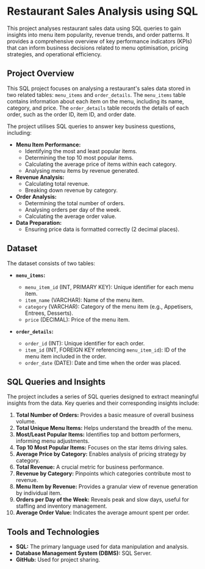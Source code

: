 # Restaurant Sales Analysis using SQL

This project analyses restaurant sales data using SQL queries to gain insights into menu item popularity, revenue trends, and order patterns.  It provides a comprehensive overview of key performance indicators (KPIs) that can inform business decisions related to menu optimisation, pricing strategies, and operational efficiency.

## Project Overview

This SQL project focuses on analysing a restaurant's sales data stored in two related tables: `menu_items` and `order_details`. The `menu_items` table contains information about each item on the menu, including its name, category, and price. The `order_details` table records the details of each order, such as the order ID, item ID, and order date.

The project utilises SQL queries to answer key business questions, including:

* **Menu Item Performance:**
    * Identifying the most and least popular items.
    * Determining the top 10 most popular items.
    * Calculating the average price of items within each category.
    * Analysing menu items by revenue generated.
* **Revenue Analysis:**
    * Calculating total revenue.
    * Breaking down revenue by category.
* **Order Analysis:**
    * Determining the total number of orders.
    * Analysing orders per day of the week.
    * Calculating the average order value.
* **Data Preparation:**
    * Ensuring price data is formatted correctly (2 decimal places).

## Dataset

The dataset consists of two tables:

* **`menu_items`:**
    * `menu_item_id` (INT, PRIMARY KEY): Unique identifier for each menu item.
    * `item_name` (VARCHAR): Name of the menu item.
    * `category` (VARCHAR): Category of the menu item (e.g., Appetisers, Entrees, Desserts).
    * `price` (DECIMAL): Price of the menu item.

* **`order_details`:**
    * `order_id` (INT): Unique identifier for each order.
    * `item_id` (INT, FOREIGN KEY referencing `menu_item_id`): ID of the menu item included in the order.
    * `order_date` (DATE): Date and time when the order was placed.

## SQL Queries and Insights

The project includes a series of SQL queries designed to extract meaningful insights from the data.  Key queries and their corresponding insights include:

1. **Total Number of Orders:** Provides a basic measure of overall business volume.
2. **Total Unique Menu Items:** Helps understand the breadth of the menu.
3. **Most/Least Popular Items:** Identifies top and bottom performers, informing menu adjustments.
4. **Top 10 Most Popular Items:**  Focuses on the star items driving sales.
5. **Average Price by Category:** Enables analysis of pricing strategy by category.
6. **Total Revenue:** A crucial metric for business performance.
7. **Revenue by Category:**  Pinpoints which categories contribute most to revenue.
8. **Menu Item by Revenue:**  Provides a granular view of revenue generation by individual item.
9. **Orders per Day of the Week:**  Reveals peak and slow days, useful for staffing and inventory management.
10. **Average Order Value:**  Indicates the average amount spent per order.

## Tools and Technologies

* **SQL:**  The primary language used for data manipulation and analysis.
* **Database Management System (DBMS):**  SQL Server.
* **GitHub:** Used for project sharing.
